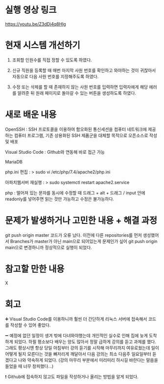 # 실행 영상 링크
https://youtu.be/Z3dDj4q8Hlg

# 현재 시스템 개선하기

1. 조회할 인원수를 직접 정할 수 있도록 하였다.

2. 신규 직원을 등록할 때 매번 마지막 사원 번호를 확인하고 와야하는 것이 귀찮아서 자동으로 다음 사원 번호를 지정해주도록 하였다.

3. 수정 또는 삭제를 할 때 존재하지 않는 사원 번호를 입력하면 입력자에게 해당 에러를 알려준 뒤 원래 페이지로 돌아갈 수 있는 버튼을 생성하도록 하였다.

# 새로 배운 내용

OpenSSH : SSH 프로토콜을 이용하여 함오화된 통신세션을 컴퓨터 네트워크에 제공하는 컴퓨터 프로그램, 기존 상용화된 SSH 제품군을 대체할 목적으로 오픈소스로 작성 및 배포

Visual Studio Code : Github와 연동해 바로 접근 가능

MariaDB

php.ini 편집 : > sudo vi /etc/php/7.4/apache2/php.ini

아파치웹서버 재실행 : > sudo systemctl restart apache2.service

php : 떨어져 있는 문자를 동시에 수정할 때 드래그 + alt + 드래그 /  input 안에 readonly를 넣어주면 읽는 것만 가능하고 수정은 불가능하다.

# 문제가 발생하거나 고민한 내용 + 해결 과정
git push origin master 코드가 오류 났다. 이전에 다른 repositories를 먼저 생성했어서 Branches가 master가 아닌 main으로 되어있는게 문제인가 싶어 git push origin main으로 변경하니까 정상적으로 실행이 되었다.


# 참고할 만한 내용
X


# 회고
:heavy_plus_sign: Visual Studio Code를 이용하니까 훨씬 더 간단하게 리눅스 서버에 접속해서 코드를 작성할 수 있어 좋았다.

:heavy_minus_sign: 예정에 없던 일정이 생겨 밖에 다녀와야했는데 개인적인 실수로 인해 집에 늦게 도착하게 되었다. 하필 평소보다 배우는 양도 많아서 정말 급하게 강의를 듣고 과제를 했다.
그래도 평상시엔 항상 당일 아침부터 강의 듣기를 시작해 마무리까지 여유로웠는데 일이 어떻게 될지 모른다는 것을 뼈저리게 깨달아서 다음 강의는 최소 다음주 일요일부터 듣겠다고 나와 약속하게 되었다.
(강의 마무리 부분에서 미리미리 하시길 바란다는 말씀을 들었을 때 너무 창피했다...)

:exclamation: Github에 접속하지 않고도 파일을 작성하거나 올리는 방법을 알게 되었다.
